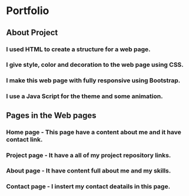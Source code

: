 # Portfolio
## About Project
### I used HTML to create a structure for a web page.
### I give style, color and decoration to the web page using CSS.
### I make this web page with fully responsive using Bootstrap.
### I use a Java Script for the theme and some animation.

## Pages in the Web pages
### Home page - This page have a content about me and it have contact link.
### Project page - It have a all of my project repository links.
### About page - It have content full about me and my skills.
### Contact page - I instert my contact deatails in this page.
